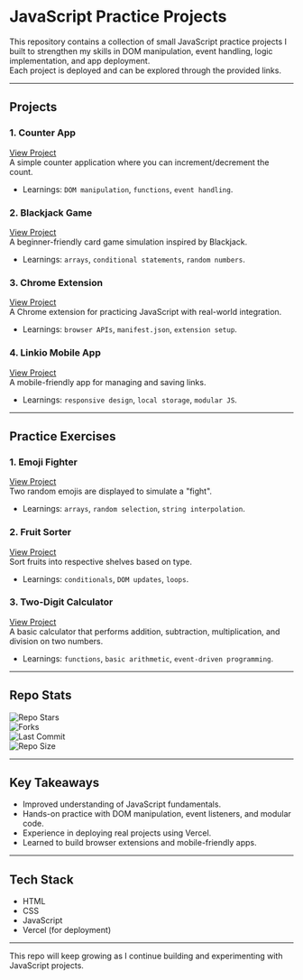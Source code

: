 # JavaScript Practice Projects

This repository contains a collection of small JavaScript practice projects I built to strengthen my skills in DOM manipulation, event handling, logic implementation, and app deployment.  
Each project is deployed and can be explored through the provided links.

---

## Projects

### 1. Counter App  
[View Project](https://js-practice-psi.vercel.app/)  
A simple counter application where you can increment/decrement the count.  
- Learnings: `DOM manipulation`, `functions`, `event handling`.

### 2. Blackjack Game  
[View Project](https://js-practice-iz61.vercel.app/)  
A beginner-friendly card game simulation inspired by Blackjack.  
- Learnings: `arrays`, `conditional statements`, `random numbers`.

### 3. Chrome Extension  
[View Project](https://js-practice-extension.vercel.app/)  
A Chrome extension for practicing JavaScript with real-world integration.  
- Learnings: `browser APIs`, `manifest.json`, `extension setup`.

### 4. Linkio Mobile App  
[View Project](https://js-practice-mobile.vercel.app/)  
A mobile-friendly app for managing and saving links.  
- Learnings: `responsive design`, `local storage`, `modular JS`.

---

## Practice Exercises

### 1. Emoji Fighter  
[View Project](https://js-practice-h184.vercel.app/)  
Two random emojis are displayed to simulate a "fight".  
- Learnings: `arrays`, `random selection`, `string interpolation`.

### 2. Fruit Sorter  
[View Project](https://js-practice-73ls.vercel.app/)  
Sort fruits into respective shelves based on type.  
- Learnings: `conditionals`, `DOM updates`, `loops`.

### 3. Two-Digit Calculator  
[View Project](https://js-practice-eovz.vercel.app/)  
A basic calculator that performs addition, subtraction, multiplication, and division on two numbers.  
- Learnings: `functions`, `basic arithmetic`, `event-driven programming`.

---

## Repo Stats  

![Repo Stars](https://img.shields.io/github/stars/ckphase/js-practice?style=flat-square)  
![Forks](https://img.shields.io/github/forks/ckphase/js-practice?style=flat-square)  
![Last Commit](https://img.shields.io/github/last-commit/ckphase/js-practice?style=flat-square)  
![Repo Size](https://img.shields.io/github/repo-size/ckphase/js-practice?style=flat-square)  

---

## Key Takeaways
- Improved understanding of JavaScript fundamentals.  
- Hands-on practice with DOM manipulation, event listeners, and modular code.  
- Experience in deploying real projects using Vercel.  
- Learned to build browser extensions and mobile-friendly apps.

---

## Tech Stack
- HTML  
- CSS  
- JavaScript  
- Vercel (for deployment)

---

This repo will keep growing as I continue building and experimenting with JavaScript projects.

